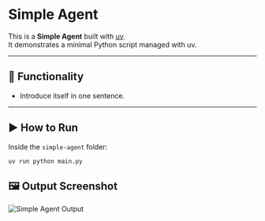 # Simple Agent

This is a **Simple Agent** built with [uv](https://github.com/astral-sh/uv).  
It demonstrates a minimal Python script managed with uv.

---

## 📌 Functionality
- Introduce itself in one sentence.

---

## ▶️ How to Run
Inside the `simple-agent` folder:

```uv run python main.py```

## 🖼️ Output Screenshot
![Simple Agent Output](./simple-agent-screenshot.png)

